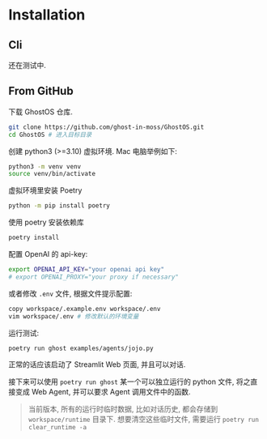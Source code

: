 # Installation

## Cli

还在测试中. 

## From GitHub

下载 GhostOS 仓库. 
```bash
git clone https://github.com/ghost-in-moss/GhostOS.git 
cd GhostOS # 进入目标目录
```

创建 python3 (>=3.10) 虚拟环境.
Mac 电脑举例如下: 
```bash
python3 -m venv venv
source venv/bin/activate
```

虚拟环境里安装 Poetry

```bash
python -m pip install poetry
```

使用 poetry 安装依赖库 
```bash
poetry install
```

配置 OpenAI 的 api-key:
```bash
export OPENAI_API_KEY="your openai api key"
# export OPENAI_PROXY="your proxy if necessary"  
```

或者修改 `.env` 文件, 根据文件提示配置: 
```bash
copy workspace/.example.env workspace/.env
vim workspace/.env # 修改默认的环境变量
```

运行测试:
```bash
poetry run ghost examples/agents/jojo.py
```

正常的话应该启动了 Streamlit Web 页面, 并且可以对话. 

接下来可以使用 `poetry run ghost` 某一个可以独立运行的 python 文件, 将之直接变成 Web Agent, 并可以要求 Agent 调用文件中的函数. 

> 当前版本, 所有的运行时临时数据, 比如对话历史, 都会存储到 `workspace/runtime` 目录下.
> 想要清空这些临时文件, 需要运行 `poetry run clear_runtime -a`